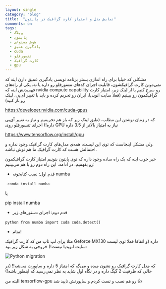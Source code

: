 ```yaml
---
layout: single
category: "blog"
title:  "نمایش مدل و امتیاز کارت گرافیک در پایتون"
comments: on
tags:
  - وبلاگ
  - پایتون
  - هوش مصنوعی
  - یادگیری عمیق
  - cuda
  - تنسورفلو
  - کارت گرافیک
  - gpu
---
```



مشکلی که خیلیا برای راه اندازی بستر برنامه نویسی یادگیری عمیق دارن اینه که نمی‌دونن کارت گرافیکشون، قابلیت اجرای کدهای تنسورفلو رو داره یا نه.
یکی از راه‌های فهمیدنش اینه که nvidia compute capability رو سرچ کنیم یا از لینک زیر، امتیاز کارت گرافیکمون رو ببینیم (فعلا سایت انویدیا، ایران رو تحریم کرده و باید با تغییر آی‌پی، لینک رو باز کنید)

<div dir="ltr">

https://developer.nvidia.com/cuda-gpus

</div>


که در زمان نوشتن این مطلب، (طبق لینک زیر که باز هم تحریمیم و نیاز به تغییر آی‌پی داره!) اجرای تنسورفلو روی GPU نیاز به امتیاز بالاتر از 3.5 داره

<div dir="ltr">

https://www.tensorflow.org/install/gpu

</div>

ولی مشکل اینجاست که توی این لیست، همه‌ی مدل‌های کارت گرافیک وجود نداره و احتمالش هست که کارت گرافیک ما هم توش نباشه.


خبر خوب اینه که یک راه ساده وجود داره که توی پایتون بتونیم امتیاز کارت گرافیکمون رو بفهمیم. در ادامه، این راه دوم رو با هم می‌بینیم:

- قدم اول: نصب کتابخونه numba

&#x202D;```
conda install numba```

یا

<p dir='ltr'>
pip install numba
</p>


- قدم دوم: اجرای دستورهای زیر


&#x202A;```python
from numba import cuda
cuda.detect()```

- تمام!

مثلا برای لپ تاپ من که کارت گرافیک Geforce MX130 داره (و اتفاقا فعلا توی لیست سایت انویدیا نیست!) خروجی به شکل زیر بود:

<img src="{{ '/assets/images/numba-output.png' | relative_url }}" alt="Python migration">

که مدل کارت گرافیک رو نشون میده و می‌گه که امتیاز 5 داره و ساپورت می‌شه!!
(در حالی که ظرفیت 2 گیگ داره و در نگاه اول شاید به نظر نمی‌رسید که اینطور باشه!)

البته من tensorflow-gpu رو هم نصب و تست کردم و ساپورتش تایید شد :thumbsup:


<div class="well">
<div class="rw-ui-container"></div>
</div>
